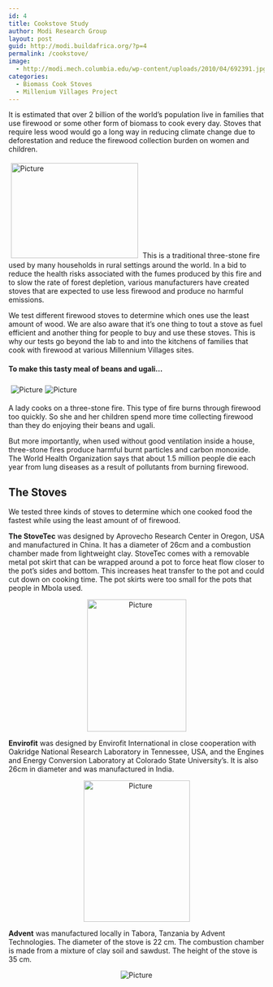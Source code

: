 ```yaml
---
id: 4
title: Cookstove Study
author: Modi Research Group
layout: post
guid: http://modi.buildafrica.org/?p=4
permalink: /cookstove/
image:
  - http://modi.mech.columbia.edu/wp-content/uploads/2010/04/692391.jpg
categories:
  - Biomass Cook Stoves
  - Millenium Villages Project
---
```

It is estimated that over 2 billion of the world’s population live in families that use firewood or some other form of biomass to cook every day. Stoves that require less wood would go a long way in reducing climate change due to deforestation and reduce the firewood collection burden on women and children.

<img class="alignleft" style="margin: 5px;" src="http://www.grassrootsengineering.org/uploads/2/9/0/5/2905972/898825.jpg" alt="Picture" width="250" height="187" /> This is a traditional three-stone fire used by many households in rural settings around the world. In a bid to reduce the health risks associated with the fumes produced by this fire and to slow the rate of forest depletion, various manufacturers have created stoves that are expected to use less firewood and produce no harmful emissions.

We test different firewood stoves to determine which ones use the least amount of wood. We are also aware that it&#8217;s one thing to tout a stove as fuel efficient and another thing for people to buy and use these stoves. This is why our tests go beyond the lab to and into the kitchens of families that cook with firewood at various Millennium Villages sites.

#### To make this tasty meal of beans and ugali&#8230;

<img img class="alignleft" style="margin: 5px;" src="http://www.grassrootsengineering.org/uploads/2/9/0/5/2905972/9432338.jpg?224x167" alt="Picture" />![Picture][1]  


A lady cooks on a three-stone fire. This type of fire burns through firewood too quickly. So she and her children spend more time collecting firewood than they do enjoying their beans and ugali.

But more importantly, when used without good ventilation inside a house, three-stone fires produce harmful burnt particles and carbon monoxide. The World Health Organization says that about 1.5 million people die each year from lung diseases as a result of pollutants from burning firewood.

## The Stoves

We tested three kinds of stoves to determine which one cooked food the fastest while using the least amount of of firewood.

**The StoveTec** was designed by Aprovecho Research Center in Oregon, USA and manufactured in China. It has a diameter of 26cm and a combustion chamber made from lightweight clay. StoveTec comes with a removable metal pot skirt that can be wrapped around a pot to force heat flow closer to the pot&#8217;s sides and bottom. This increases heat transfer to the pot and could cut down on cooking time. The pot skirts were too small for the pots that people in Mbola used.

<p style="text-align: center;">
  <img class="aligncenter" src="http://www.grassrootsengineering.org/uploads/2/9/0/5/2905972/5045778.jpg?195x259" alt="Picture" width="195" height="260" />
</p>

**Envirofit** was designed by Envirofit International in close cooperation with Oakridge National Research Laboratory in Tennessee, USA, and the Engines and Energy Conversion Laboratory at Colorado State University’s. It is also 26cm in diameter and was manufactured in India. 

<p style="text-align: center;">
  <img class="aligncenter" src="http://www.grassrootsengineering.org/uploads/2/9/0/5/2905972/5065805.jpg?209x278" alt="Picture" width="209" height="278" />
</p>

**Advent** was manufactured locally in Tabora, Tanzania by Advent Technologies. The diameter of the stove is 22 cm. The combustion chamber is made from a mixture of clay soil and sawdust. The height of the stove is 35 cm.

<p style="text-align: center;">
  <a><img class="aligncenter" src="http://www.grassrootsengineering.org/uploads/2/9/0/5/2905972/4258689.jpg?214x284" alt="Picture" /></a>
</p>

 [1]: http://www.grassrootsengineering.org/uploads/2/9/0/5/2905972/4289112.jpg